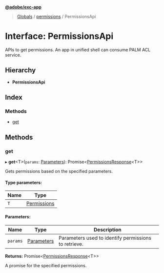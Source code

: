 **[@adobe/exc-app](../README.md)**

> [Globals](../README.md) / [permissions](../modules/permissions.md) / PermissionsApi

# Interface: PermissionsApi

APIs to get permissions. An app in unified shell can consume PALM ACL service.

## Hierarchy

* **PermissionsApi**

## Index

### Methods

* [get](permissions.permissionsapi.md#get)

## Methods

### get

▸ **get**\<T>(`params`: [Parameters](permissions.parameters.md)): Promise\<[PermissionsResponse](permissions.permissionsresponse.md)\<T>>

Gets permissions based on the specified parameters.

#### Type parameters:

Name | Type |
------ | ------ |
`T` | [Permissions](permissions.permissions-1.md) |

#### Parameters:

Name | Type | Description |
------ | ------ | ------ |
`params` | [Parameters](permissions.parameters.md) | Parameters used to identify permissions to retrieve. |

**Returns:** Promise\<[PermissionsResponse](permissions.permissionsresponse.md)\<T>>

A promise for the specified permissions.
